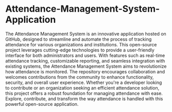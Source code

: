 # Attendance-Management-System-Application
The Attendance Management System is an innovative application hosted on GitHub, designed to streamline and automate the process of tracking attendance for various organizations and institutions. This open-source project leverages cutting-edge technologies to provide a user-friendly interface for both administrators and users. With features such as real-time attendance tracking, customizable reporting, and seamless integration with existing systems, the Attendance Management System aims to revolutionize how attendance is monitored. The repository encourages collaboration and welcomes contributions from the community to enhance functionality, security, and overall user experience. Whether you're a developer looking to contribute or an organization seeking an efficient attendance solution, this project offers a robust foundation for managing attendance with ease. Explore, contribute, and transform the way attendance is handled with this powerful open-source application.
